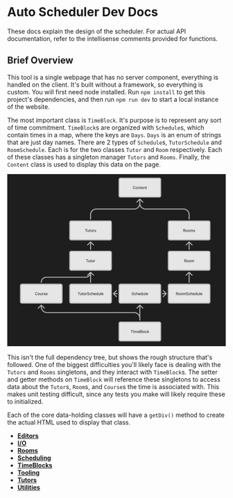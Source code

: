 # Auto Scheduler Dev Docs

These docs explain the design of the scheduler. For actual API documentation, refer to the intellisense comments provided for functions.

## Brief Overview

This tool is a single webpage that has no server component, everything is handled on the client. It's built without a framework, so everything is custom. You will first need node installed. Run `npm install` to get this project's dependencies, and then run `npm run dev` to start a local instance of the website.

The most important class is `TimeBlock`. It's purpose is to represent any sort of time commitment. `TimeBlock`s are organized with `Schedule`s, which contain times in a map, where the keys are `Days`. `Days` is an enum of strings that are just day names. There are 2 types of `Schedule`s, `TutorSchedule` and `RoomSchedule`. Each is for the two classes `Tutor` and `Room` respectively. Each of these classes has a singleton manager `Tutors` and `Rooms`. Finally, the `Content` class is used to display this data on the page.

![dependency tree](img/dependency-tree.png)

This isn't the full dependency tree, but shows the rough structure that's followed. One of the biggest difficulties you'll likely face is dealing with the `Tutors` and `Rooms` singletons, and they interact with `TimeBlock`s. The setter and getter methods on `TimeBlock` will reference these singletons to access data about the `Tutor`s, `Room`s, and `Course`s the time is associated with. This makes unit testing difficult, since any tests you make will likely require these to initialized. 

Each of the core data-holding classes will have a `getDiv()` method to create the actual HTML used to display that class.

- [**Editors**](editors.md)
- [**I/O**](io.md)
- [**Rooms**](rooms.md)
- [**Scheduling**](scheduling.md)
- [**TimeBlocks**](timeblocks.md)
- [**Tooling**](tooling.md)
- [**Tutors**](tutors.md)
- [**Utilities**](utils.md)
